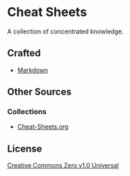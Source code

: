 # Cheat Sheets

A collection of concentrated knowledge.

## Crafted

- [Markdown](Markdown.md)

## Other Sources

### Collections

- [Cheat-Sheets.org](http://www.cheat-sheets.org/)

## License

[Creative Commons Zero v1.0 Universal](LICENSE)

